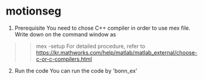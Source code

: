 # motionseg

1. Prerequisite
You need to chose C++ compiler in order to use mex file.
Write down on the command window as
>> mex -setup
For detailed procedure, refer to https://kr.mathworks.com/help/matlab/matlab_external/choose-c-or-c-compilers.html 
2. Run the code
You can run the code by 'bonn_ex'

